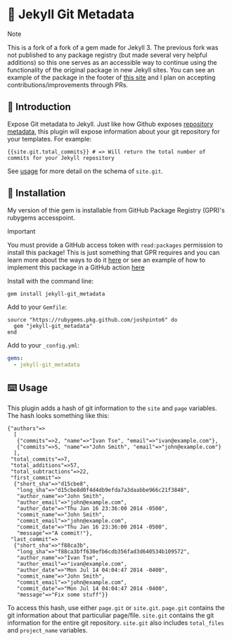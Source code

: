 # 📝 Jekyll Git Metadata

> [!NOTE]
 This is a fork of a fork of a gem made for Jekyll 3. The previous fork was not published to any package registry (but made several very helpful additions) so this one serves as an accessible way to continue using the functionality of the original package in new Jekyll sites. You can see an example of the package in the footer of [this site](https://joshpinto6.github.io/doctored) and I plan on accepting contributions/improvements through PRs.

## 👋 Introduction

Expose Git metadata to Jekyll. Just like how Github exposes [repository metadata](https://help.github.com/articles/repository-metadata-on-github-pages), this plugin will expose information about your git repository for your templates. For example:

```
{{site.git.total_commits}} # => Will return the total number of commits for your Jekyll repository
```

See [usage](#usage) for more detail on the schema of `site.git`.

## 💾 Installation

My version of thie gem is installable from GitHub Package Registry (GPR)'s rubygems accesspoint. 

> [!IMPORTANT]
> You must provide a GitHub access token with `read:packages` permission to install this package! This is just something that GPR requires and you can learn more about the ways to do it [here](https://docs.github.com/en/packages/working-with-a-github-packages-registry/working-with-the-rubygems-registry#authenticating-with-a-personal-access-token) or see an example of how to implement this package in a GitHub action [here](https://github.com/joshpinto6/doctored/blob/main/.github/workflows/jekyll.yml)

Install with the command line:
```bash
gem install jekyll-git_metadata
```

Add to your `Gemfile`:

```
source "https://rubygems.pkg.github.com/joshpinto6" do
  gem "jekyll-git_metadata"
end
```

Add to your `_config.yml`:

```yml
gems:
  - jekyll-git_metadata
```

## ⌨️ Usage

This plugin adds a hash of git information to the `site` and `page` variables. The hash looks something like this:

```
{"authors"=>
  [
   {"commits"=>2, "name"=>"Ivan Tse", "email"=>"ivan@example.com"},
   {"commits"=>5, "name"=>"John Smith", "email"=>"john@example.com"}
  ],
 "total_commits"=>7,
 "total_additions"=>57,
 "total_subtractions"=>22,
 "first_commit"=>
  {"short_sha"=>"d15cbe8",
   "long_sha"=>"d15cbe8d0f4d4db9efda7a3daabbe966c21f3848",
   "author_name"=>"John Smith",
   "author_email"=>"john@example.com",
   "author_date"=>"Thu Jan 16 23:36:00 2014 -0500",
   "commit_name"=>"John Smith",
   "commit_email"=>"john@example.com",
   "commit_date"=>"Thu Jan 16 23:36:00 2014 -0500",
   "message"=>"A commit!"},
 "last_commit"=>
  {"short_sha"=>"f88ca3b",
   "long_sha"=>"f88ca3bff630efb6cdb356fad3d640534b109572",
   "author_name"=>"Ivan Tse",
   "author_email"=>"ivan@example.com",
   "author_date"=>"Mon Jul 14 04:04:47 2014 -0400",
   "commit_name"=>"John Smith",
   "commit_email"=>"john@example.com",
   "commit_date"=>"Mon Jul 14 04:04:47 2014 -0400",
   "message"=>"Fix some stuff"}}
```

To access this hash, use either `page.git` or `site.git`. `page.git` contains the git information about that particuliar page/file. `site.git` contains the git information for the entire git repository. `site.git` also includes `total_files` and `project_name` variables.
